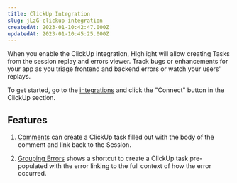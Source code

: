 ```yaml
---
title: ClickUp Integration
slug: jLzG-clickup-integration
createdAt: 2023-01-10:42:47.000Z
updatedAt: 2023-01-10:45:25.000Z
---
```


When you enable the ClickUp integration, Highlight will allow creating Tasks from the session replay and errors viewer. Track bugs or enhancements for your app as you triage frontend and backend errors or watch your users' replays.

To get started, go to the [integrations](https://app.highlight.io/integrations) and click the "Connect" button in the ClickUp section.

## Features

1.  [Comments](../6_product-features/comments.md) can create a ClickUp task filled out with the body of the comment and link back to the Session.

2.  [Grouping Errors](../5_error-monitoring/grouping-errors.md) shows a shortcut to create a ClickUp task pre-populated with the error linking to the full context of how the error occurred.

